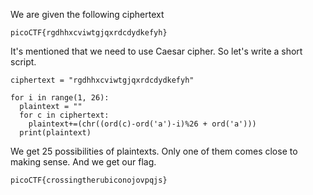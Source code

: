 We are given the following ciphertext

```
picoCTF{rgdhhxcviwtgjqxrdcdydkefyh}
```

It's mentioned that we need to use Caesar cipher. So let's write a short script.

```
ciphertext = "rgdhhxcviwtgjqxrdcdydkefyh"

for i in range(1, 26):
  plaintext = ""
  for c in ciphertext:
    plaintext+=(chr((ord(c)-ord('a')-i)%26 + ord('a')))
  print(plaintext)
```

We get 25 possibilities of plaintexts. Only one of them comes close to making sense. And we get our flag.
```
picoCTF{crossingtherubiconojovpqjs}
```